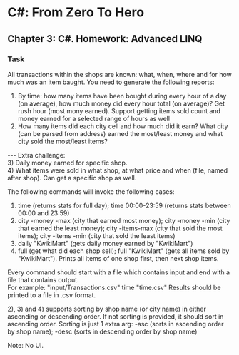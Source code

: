 # C#: From Zero To Hero
## Chapter 3: C#. Homework: Advanced LINQ
### Task
All transactions within the shops are known: what, when, where and for how much was an item baught.
You need to generate the following reports:  

1) By time: how many items have been bought during every hour of a day (on average), 
how much money did every hour total (on average)? Get rush hour (most mony earned). 
Support getting items sold count and money earned for a selected range of hours as well  
2) How many items did each city cell and how much did it earn? What city (can be parsed from address) 
earned the most/least money and what city sold the most/least items?  

--- Extra challenge:  
3) Daily money earned for specific shop.  
4) What items were sold in what shop, at what price and when (file, named after shop). 
Can get a specific shop as well.  

The following commands will invoke the following cases:  
1) time (returns stats for full day); time 00:00-23:59 (returns stats between 00:00 and 23:59)  
2) city -money -max (city that earned most money); city -money -min (city that earned the least money); 
city -items-max (city that sold the most items); city -items -min (city that sold the least items)  
3) daily "KwikiMart" (gets daily money earned by "KwikiMart")   
4) full (get what did each shop sell); full "KwikiMart" (gets all items sold by "KwikiMart"). 
Prints all items of one shop first, then next shop items.  

Every command should start with a file which contains input and end with a file that contains output.  
For example: "input/Transactions.csv" time "time.csv"
Results should be printed to a file in .csv format.  

2), 3) and 4) supports sorting by shop name (or city name) in either ascending or descending order. If not sorting is provided, it should sort in ascending order. Sorting is just 1 extra arg: -asc (sorts in ascending order by shop name); -desc (sorts in descending order by shop name)

Note: No UI.